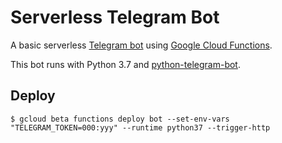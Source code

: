 # Serverless Telegram Bot

A basic serverless [Telegram bot](https://core.telegram.org/bots) using [Google Cloud Functions](https://cloud.google.com/functions/).

This bot runs with Python 3.7 and [python-telegram-bot](https://python-telegram-bot.org/).

## Deploy

```
$ gcloud beta functions deploy bot --set-env-vars "TELEGRAM_TOKEN=000:yyy" --runtime python37 --trigger-http
```
